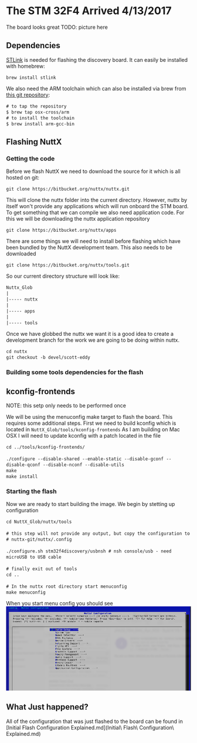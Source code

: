 # The STM 32F4 Arrived 4/13/2017
The board looks great
TODO: picture here

## Dependencies 
[STLink](https://github.com/texane/stlink) is needed for flashing the discovery board.  It can easily be installed with homebrew:
```
brew install stlink
```

We also need the ARM toolchain which can also be installed via brew from
[this git repository](https://github.com/osx-cross/homebrew-arm):

```
# to tap the repository
$ brew tap osx-cross/arm
# to install the toolchain
$ brew install arm-gcc-bin
```


## Flashing NuttX
### Getting the code
Before we flash NuttX we need to download the source for it which is all hosted on git:

```
git clone https://bitbucket.org/nuttx/nuttx.git
```

This will clone the nuttx folder into the current directory.  However, nuttx by itself won't provide any applications which will run onboard the STM board.  To get something that we can compile we also need application code. For this we will be downloading the nuttx application repository

```
git clone https://bitbucket.org/nuttx/apps
```

There are some things we will need to install before flashing which have been bundled by the NuttX development team.  This also needs to be downloaded

```
git clone https://bitbucket.org/nuttx/tools.git
```

So our current directory structure will look like:

```
Nuttx_Glob
|
|----- nuttx
|
|----- apps
|
|----- tools
```

Once we have globbed the nuttx we want it is a good idea to create a development branch for the work we are going to be doing within nuttx.

```
cd nuttx
git checkout -b devel/scott-eddy
```
### Building some tools dependencies for the flash
## kconfig-frontends
NOTE: this setp only needs to be performed once

We will be using the menuconfig make target to flash the board. This requires some additional steps. First we need to build kconfig which is located in `NuttX_Glob/tools/kconfig-frontends` As I am building on Mac OSX I will need to update kconfig with a patch located in the file

```
cd ../tools/kconfig-frontends/

./configure --disable-shared --enable-static --disable-gconf --disable-qconf --disable-nconf --disable-utils
make
make install
```

### Starting the flash

Now we are ready to start building the image.  We begin by stetting up configuration 

```
cd NuttX_Glob/nuttx/tools

# this step will not provide any output, but copy the configuration to
# nuttx-git/nuttx/.config

./configure.sh stm32f4discovery/usbnsh # nsh console/usb - need microUSB to USB cable

# finally exit out of tools
cd ..

# In the nuttx root directory start menuconfig
make menuconfig
```

When you start menu config you should see 
![](images/MenuConfigStart.png?raw=true)


## What Just happened?
All of the configuration that was just flashed to the board can be found in 
[Initial Flash Configuration Explained.md](Initial\ Flash\ Configuration\ Explained.md)
